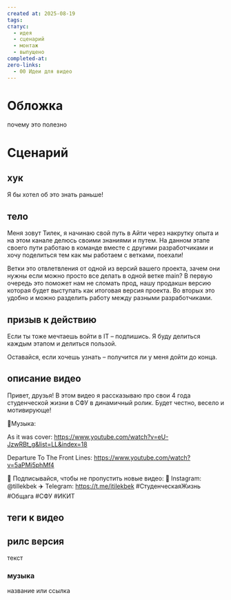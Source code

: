 ```yaml
---
created at: 2025-08-19
tags:
статус:
  - идея
  - сценарий
  - монтаж
  - выпущено
completed-at:
zero-links:
  - 00 Идеи для видео
---
```

# Обложка
почему это полезно
# Сценарий

## хук
Я бы хотел об это знать раньше! 
## тело
Меня зовут Тилек, я начинаю свой путь в Айти через накрутку опыта и на этом канале делюсь своими знаниями и путем.  На данном этапе своего пути работаю в команде вместе с другими разработчиками и хочу поделиться тем как мы работаем с ветками, поехали!

Ветки это отвлетвления от одной из версий вашего проекта, зачем они нужны если можно просто все делать в одной ветке main? В первую очередь это поможет нам не сломать прод, нашу продакшн версию которая будет выступать как итоговая версия проекта. Во вторых это удобно и можно разделить работу между разными разработчиками.


## призыв к действию

Если ты тоже мечтаешь войти в IT – подпишись. Я буду делиться каждым этапом и делиться пользой.  

Оставайся, если хочешь узнать – получится ли у меня дойти до конца.

## описание видео
Привет, друзья! В этом видео я рассказываю про свои 4 года студенческой жизни в СФУ в динамичный ролик. Будет честно, весело и мотивирующе!

🎵Музыка: 

As it was cover: https://www.youtube.com/watch?v=eU-JzwRBt_g&list=LL&index=18 

Departure To The Front Lines: https://www.youtube.com/watch?v=5aPMi5phMf4 

🔔 Подписывайся, чтобы не пропустить новые видео: 
📸 Instagram: @tillekbek ✈️ Telegram: https://t.me/itilekbek #СтуденческаяЖизнь #Общага #СФУ #ИКИТ

## теги к видео

## рилс версия 

текст
### музыка
название или ссылка